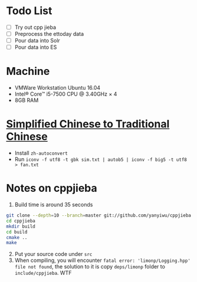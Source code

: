 # Todo List

- [ ] Try out cpp jieba 
- [ ] Preprocess the ettoday data
- [ ] Pour data into Solr
- [ ] Pour data into ES

# Machine

* VMWare Workstation Ubuntu 16.04
* Intel® Core™ i5-7500 CPU @ 3.40GHz × 4
* 8GB RAM

# [Simplified Chinese to Traditional Chinese](http://linux-wiki.cn/wiki/zh-tw/%E7%AE%80%E7%B9%81%E8%BD%AC%E6%8D%A2)

* Install `zh-autoconvert`
* Run `iconv -f utf8 -t gbk sim.txt | autob5 | iconv -f big5 -t utf8 > fan.txt`

# Notes on cppjieba

1. Build time is around 35 seconds
```sh
git clone --depth=10 --branch=master git://github.com/yanyiwu/cppjieba.git
cd cppjieba
mkdir build
cd build
cmake ..
make
```
2. Put your source code under `src`
3. When compiling, you will encounter `fatal error: 'limonp/Logging.hpp' file not found`, the solution to it is copy `deps/limonp` folder to `include/cppjieba`. WTF